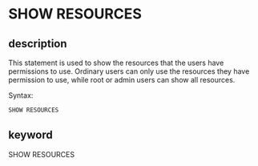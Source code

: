 # SHOW RESOURCES

## description

This statement is used to show the resources that the users have permissions to use. Ordinary users can only use the resources they have permission to use, while root or admin users can show all resources.

Syntax:

```sql
SHOW RESOURCES
```

## keyword

SHOW RESOURCES
